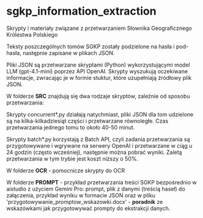 # sgkp_information_extraction
Skrypty i materiały związane z przetwarzaniem Słownika Geograficznego Królestwa Polskiego

Teksty poszczególnych tomów SGKP zostały podzielone na hasła i pod-hasła, następnie zapisane w plikach JSON.

Pliki JSON są przetwarzane skryptami (Python) wykorzystującymi model LLM (gpt-4.1-mini) poprzez API OpenAI. Skrypty wyszukują oczekiwane informacje,
zwracając je w formie stuktur, które uzupełniają źródłowy plik JSON.

W folderze **SRC** znajdują się dwa rodzaje skryptów, zależnie od sposobu przetwarzania:

Skrypty concurrent*.py działają natychmiast, pliki JSON dla tom udzielone są na kilka-kilkadziesiąt części i przetwarzane równoległe. Czas przetwarzania jednego tomu to około 40-50 minut.

Skrypty batch*.py korzystają z Batch API, czyli zadania przetwarzania są przygotowywane i wgrywane na serwery OpenAI i przetwarzane w ciąg u 24 godzin (często wcześniej), następnie można pobrać wyniki. Zaletą przetwarzania w tym trybie jest koszt niższy o 50%. 

W folderze **OCR** - pomocnicze skrypty do OCR

W folderze **PROMPT** - przykład przetwarzania treści SGKP bezpośrednio w aistudio z użyciem Gemini Pro: prompt, plik z danymi (treścią haseł) do załączenia, przykład wyniku w formacie JSON oraz w pliku 'przygotowywanie_promptow_wskazowki.docx' - **poradnik** ze wskazówkami jak przygotowywać prompty do ekstrakcji danych.
